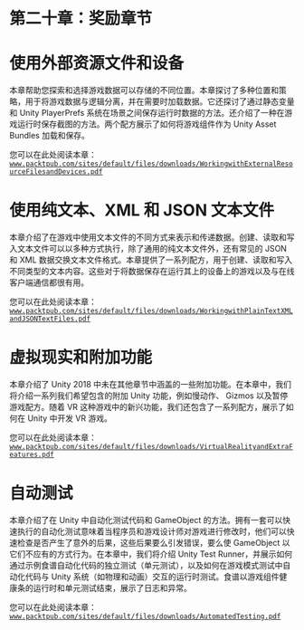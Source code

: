 # 第二十章：奖励章节

# 使用外部资源文件和设备

本章帮助您探索和选择游戏数据可以存储的不同位置。本章探讨了多种位置和策略，用于将游戏数据与逻辑分离，并在需要时加载数据。它还探讨了通过静态变量和 Unity PlayerPrefs 系统在场景之间保存运行时数据的方法。还介绍了一种在游戏运行时保存截图的方法。两个配方展示了如何将游戏组件作为 Unity Asset Bundles 加载和保存。

您可以在此处阅读本章：[`www.packtpub.com/sites/default/files/downloads/WorkingwithExternalResourceFilesandDevices.pdf`](https://www.packtpub.com/sites/default/files/downloads/WorkingwithExternalResourceFilesandDevices.pdf)

# 使用纯文本、XML 和 JSON 文本文件

本章介绍了在游戏中使用文本文件的不同方式来表示和传递数据。创建、读取和写入文本文件可以以多种方式执行，除了通用的纯文本文件外，还有常见的 JSON 和 XML 数据交换文本文件格式。本章提供了一系列配方，用于创建、读取和写入不同类型的文本内容。这些对于将数据保存在运行其上的设备上的游戏以及与在线客户端通信都很有用。

您可以在此处阅读本章：[`www.packtpub.com/sites/default/files/downloads/WorkingwithPlainTextXMLandJSONTextFiles.pdf`](https://www.packtpub.com/sites/default/files/downloads/WorkingwithPlainTextXMLandJSONTextFiles.pdf)

# 虚拟现实和附加功能

本章介绍了 Unity 2018 中未在其他章节中涵盖的一些附加功能。在本章中，我们将介绍一系列我们希望包含的附加 Unity 功能，例如慢动作、 Gizmos 以及暂停游戏配方。随着 VR 这种游戏中的新兴功能，我们还包含了一系列配方，展示了如何在 Unity 中开发 VR 游戏。

您可以在此处阅读本章：[`www.packtpub.com/sites/default/files/downloads/VirtualRealityandExtraFeatures.pdf`](https://www.packtpub.com/sites/default/files/downloads/VirtualRealityandExtraFeatures.pdf)

# 自动测试

本章介绍了在 Unity 中自动化测试代码和 GameObject 的方法。拥有一套可以快速执行的自动化测试意味着当程序员和游戏设计师对游戏进行修改时，他们可以快速检查是否产生了意外的后果，这些后果要么引发错误，要么使 GameObject 以它们不应有的方式行为。在本章中，我们将介绍 Unity Test Runner，并展示如何通过示例食谱自动化代码的独立测试（单元测试），以及如何在游戏模式测试中自动化代码与 Unity 系统（如物理和动画）交互的运行时测试。食谱以游戏组件健康条的运行时和单元测试结束，展示了日志和异常。

您可以在此处阅读本章：[`www.packtpub.com/sites/default/files/downloads/AutomatedTesting.pdf`](https://www.packtpub.com/sites/default/files/downloads/AutomatedTesting.pdf)
